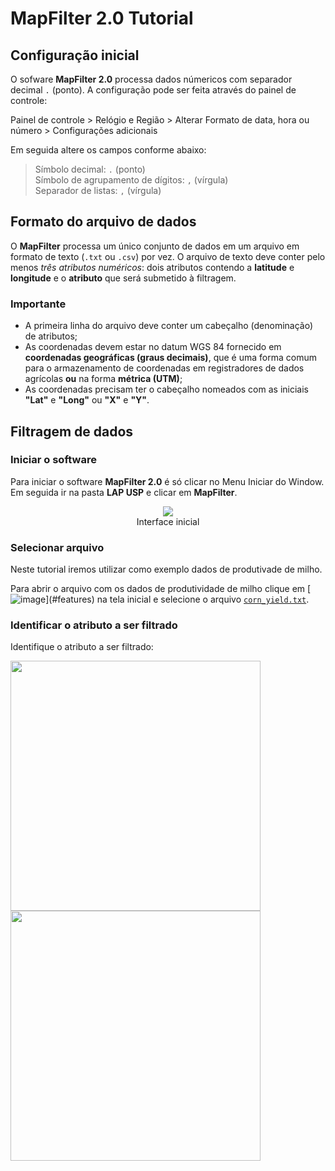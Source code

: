 # MapFilter 2.0 Tutorial

## Configuração inicial

O sofware **MapFilter 2.0** processa dados númericos com separador decimal `.` (ponto). A configuração pode ser feita através do painel de controle:

Painel de controle > Relógio e Região > Alterar Formato de data, hora ou número > Configurações adicionais  

Em seguida altere os campos conforme abaixo:  

> Símbolo decimal: `.` (ponto)  
> Símbolo de agrupamento de dígitos: `,` (vírgula)  
> Separador de listas: `,` (vírgula)    


## Formato do arquivo de dados

O **MapFilter** processa um único conjunto de dados em um arquivo em formato de texto (`.txt` ou `.csv`) por vez. O arquivo de texto deve conter pelo menos *três atributos numéricos*: dois atributos contendo a **latitude** e **longitude** e o **atributo** que será submetido à filtragem.

### Importante

* A primeira linha do arquivo deve conter um cabeçalho (denominação) de atributos; 
* As coordenadas devem estar no datum WGS 84 fornecido em **coordenadas geográficas (graus decimais)**, que é uma forma comum para o armazenamento de coordenadas em registradores de dados agrícolas **ou** na forma **métrica (UTM)**; 
* As coordenadas precisam ter o cabeçalho nomeados com as iniciais **"Lat"** e **"Long"** ou **"X"** e **"Y"**.


## Filtragem de dados

### Iniciar o software

Para iniciar o software **MapFilter 2.0** é só clicar no Menu Iniciar do Window. Em seguida ir na pasta **LAP USP** e clicar em **MapFilter**. 



<p align="center">
     <a href="#"><img src="https://github.com/LeonardoTche/MapFilter2.0/blob/master/Tutorial/Img/telaIinicial.png" /></a><br/>Interface inicial
</p>   

### Selecionar arquivo

Neste tutorial iremos utilizar como exemplo dados de produtivade de milho. 

Para abrir o arquivo com os dados de produtividade de milho clique em  [![image](https://github.com/LeonardoTche/MapFilter2.0/blob/master/Tutorial/Img/img2.png?raw="True")](#features) na tela inicial e selecione o arquivo  [`corn_yield.txt`](/Exemplo/).


### Identificar o atributo a ser filtrado

Identifique o atributo a ser filtrado:



<img src="https://user-images.githubusercontent.com/35964306/81243340-f2158200-8fe5-11ea-9e1b-d94e184f42f0.png" width ="400">
<img src="https://user-images.githubusercontent.com/35964306/81240973-5b45c700-8fdf-11ea-81ce-8c73c6091f85.png" width="400" >
